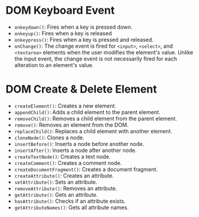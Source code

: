 # DOM Keyboard Event

- `onkeydown()`: Fires when a key is pressed down.
- `onkeyup()`: Fires when a key is released
- `onkeypress()`: Fires when a key is pressed and released.
- `onChange()`: The change event is fired for `<input>`, `<select>`, and `<textarea>` elements when the user modifies the element's value. Unlike the input event, the change event is not necessarily fired for each alteration to an element's value.

# DOM Create & Delete Element

- `createElement()`: Creates a new element.
- `appendChild()`: Adds a child element to the parent element.
- `removeChild()`: Removes a child element from the parent element.
- `remove()`: Removes an element from the DOM.
- `replaceChild()`: Replaces a child element with another element.
- `cloneNode()`: Clones a node.
- `insertBefore()`: Inserts a node before another node.
- `insertAfter()`: Inserts a node after another node.
- `createTextNode()`: Creates a text node.
- `createComment()`: Creates a comment node.
- `createDocumentFragment()`: Creates a document fragment.
- `createAttribute()`: Creates an attribute.
- `setAttribute()`: Sets an attribute.
- `removeAttribute()`: Removes an attribute.
- `getAttribute()`: Gets an attribute.
- `hasAttribute()`: Checks if an attribute exists.
- `getAttributeNames()`: Gets all attribute names.
